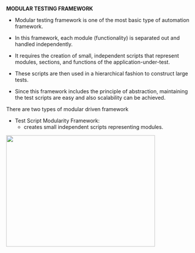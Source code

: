 
<b>MODULAR TESTING FRAMEWORK</b>

- Modular testing framework is one of the most basic type of automation framework. 

- In this framework, each module (functionality) is separated out and handled independently.

- It requires the creation of small, independent scripts that represent modules, sections, and functions of the application-under-test.

- These scripts are then used in a hierarchical fashion to construct large tests.

- Since this framework includes the principle of abstraction, maintaining the test scripts are easy and also scalability can be achieved.

There are two types of modular driven framework

- Test Script Modularity Framework: 
   - creates small independent scripts representing modules.
   
<img src="https://cloud.githubusercontent.com/assets/14101008/10718518/af9cf8fa-7b3a-11e5-84c3-06852b061128.jpg" width="400" height="300"></img>
